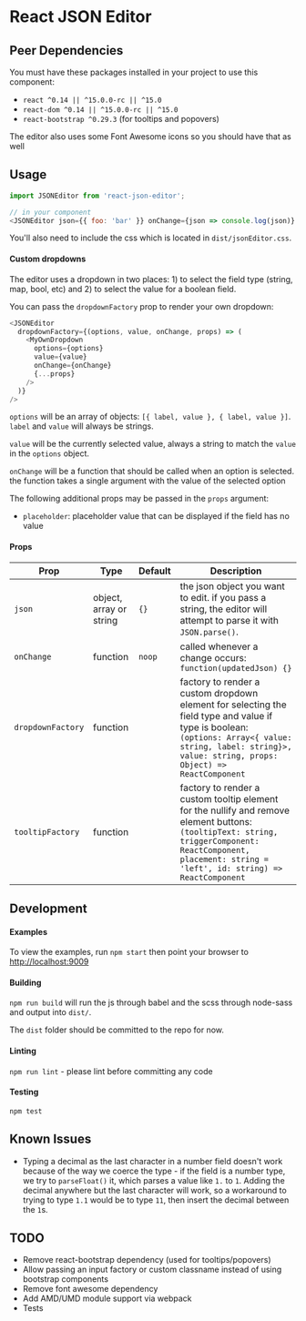 # React JSON Editor

## Peer Dependencies
You must have these packages installed in your project to use this component:

  - `react ^0.14 || ^15.0.0-rc || ^15.0`
  - `react-dom ^0.14 || ^15.0.0-rc || ^15.0`
  - `react-bootstrap ^0.29.3` (for tooltips and popovers)

The editor also uses some Font Awesome icons so you should have that as well

## Usage
```js
import JSONEditor from 'react-json-editor';

// in your component
<JSONEditor json={{ foo: 'bar' }} onChange={json => console.log(json)} />
```

You'll also need to include the css which is located in `dist/jsonEditor.css`.

#### Custom dropdowns
The editor uses a dropdown in two places: 1) to select the field type (string, map, bool, etc) and 2) to select the value for a boolean field.

You can pass the `dropdownFactory` prop to render your own dropdown:

```js
<JSONEditor
  dropdownFactory={(options, value, onChange, props) => (
    <MyOwnDropdown
      options={options}
      value={value}
      onChange={onChange}
      {...props}
    />
  )}
/>
```

`options` will be an array of objects: `[{ label, value }, { label, value }]`. `label` and `value` will always be strings.

`value` will be the currently selected value, always a string to match the `value` in the `options` object.

`onChange` will be a function that should be called when an option is selected. the function takes a single argument with the value of the selected option

The following additional props may be passed in the `props` argument:
  - `placeholder`: placeholder value that can be displayed if the field has no value

#### Props

|Prop              | Type             | Default     | Description
|------------------|------------------|-------------|-------------
| `json`            | object, array or string | `{}`        | the json object you want to edit. if you pass a string, the editor will attempt to parse it with `JSON.parse()`. |
| `onChange`        | function         | `noop`      | called whenever a change occurs: `function(updatedJson) {}` |
| `dropdownFactory` | function         |             | factory to render a custom dropdown element for selecting the field type and value if type is boolean:  `(options: Array<{ value: string, label: string}>, value: string, props: Object) => ReactComponent` |
| `tooltipFactory` | function | | factory to render a custom tooltip element for the nullify and remove element buttons: `(tooltipText: string, triggerComponent: ReactComponent, placement: string = 'left', id: string) => ReactComponent` |

## Development

#### Examples
To view the examples, run `npm start` then point your browser to [http://localhost:9009](http://localhost:9009)

#### Building
`npm run build` will run the js through babel and the scss through node-sass and output into `dist/`.

The `dist` folder should be committed to the repo for now.

#### Linting
`npm run lint` - please lint before committing any code

#### Testing
`npm test`

## Known Issues
  - Typing a decimal as the last character in a number field doesn't work because of the way we coerce the type - if the field is a number type, we try to `parseFloat()` it, which parses a value like `1.` to `1`. Adding the decimal anywhere but the last character will work, so a workaround to trying to type `1.1` would be to type `11`, then insert the decimal between the `1`s.

## TODO
  - Remove react-bootstrap dependency (used for tooltips/popovers)
  - Allow passing an input factory or custom classname instead of using bootstrap components
  - Remove font awesome dependency
  - Add AMD/UMD module support via webpack
  - Tests
